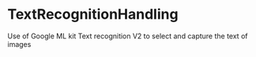 # TextRecognitionHandling
Use of Google ML kit Text recognition V2 to select and capture the text of images
